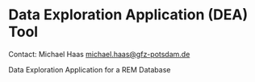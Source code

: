 
# Data Exploration Application (DEA) Tool

Contact: Michael Haas michael.haas@gfz-potsdam.de
 
Data Exploration Application for a REM Database
